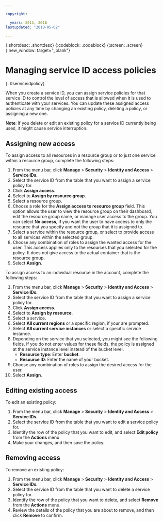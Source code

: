 ```yaml
---

copyright:

  years: 2015, 2018
lastupdated: "2018-05-02"

---
```


{:shortdesc: .shortdesc}
{:codeblock: .codeblock}
{:screen: .screen}
{:new_window: target="_blank"}

# Managing service ID access policies
{: #serviceidpolicy}

When you create a service ID, you can assign service policies for that service ID to control the level of access that is allowed when it is used to authenticate with your services. You can update these assigned access policies at any time by changing an existing policy, deleting a policy, or assigning a new one.

**Note**: If you delete or edit an existing policy for a service ID currently being used, it might cause service interruption.

## Assigning new access

To assign access to all resources in a resource group or to just one service within a resource group, complete the following steps:

1. From the menu bar, click **Manage** &gt; **Security** &gt; **Identity and Access** &gt; **Service IDs**.
2. Select the service ID from the table that you want to assign a service policy for.
3. Click **Assign access**.
4. Select to **Assign by resource group**.
5. Select a resource group.
6. Choose a role for the **Assign access to resource group** field. This option allows the user to view the resource group on their dashboard, edit the resource group name, or manage user access to the group. You can select **No access**, if you want the user to have access to only the resource that you specify and not the group that it is assigned to.
7. Select a service within the resource group, or select to provide access to all services within the selected group.
8. Choose any combination of roles to assign the wanted access for the user. This access applies only to the resources that you selected for the policy. It does not give access to the actual container that is the resource group.
9. Select **Assign**.

To assign access to an individual resource in the account, complete the following steps:

1. From the menu bar, click **Manage** &gt; **Security** &gt; **Identity and Access** &gt; **Service IDs**.
2. Select the service ID from the table that you want to assign a service policy for.
3. Click **Assign access**.
4. Select to **Assign by resource**.
5. Select a service.
6. Select **All current regions** or a specific region, if your are prompted.
7. Select **All current service instances** or select a specific service instance.
8. Depending on the service that you selected, you might see the following fields. If you do not enter values for these fields, the policy is assigned at the service instance level instead of the bucket level.
    * **Resource type**: Enter **bucket**.
    * **Resource ID**: Enter the name of your bucket.
9. Choose any combination of roles to assign the desired access for the user.
10. Select **Assign**.



## Editing existing access

To edit an existing policy:

1. From the menu bar, click **Manage** &gt; **Security** &gt; **Identity and Access** &gt; **Service IDs**.
2. Select the service ID from the table that you want to edit a service policy for.
3. Identify the row of the policy that you want to edit, and select **Edit policy** from the **Actions** menu.
4. Make your changes, and then save the policy.

## Removing access

To remove an existing policy:

1. From the menu bar, click **Manage** &gt; **Security** &gt; **Identity and Access** &gt; **Service IDs**.
2. Select the service ID from the table that you want to delete a service policy for.
3. Identify the row of the policy that you want to delete, and select **Remove** from the **Actions** menu.
4. Review the details of the policy that you are about to remove, and then click **Remove** to confirm.
